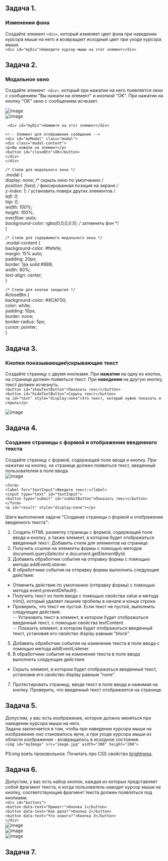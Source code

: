 ## Задача 1.   
### Изменения фона  
Создайте элемент `<div>`, который изменяет цвет фона при наведении курсора мыши на него и возвращает исходный цвет при уходе курсора мыши.  
`<div id="myDiv">Наведите курсор мыши на этот элемент</div>`  

## Задача 2.   
### Модальное окно  
Создайте элемент` <div>`, который при нажатии на него появляется окно с сообщением "Вы нажали на элемент" и кнопкой "OK". При нажатии на кнопку "OK" окно с сообщением исчезает.  

![image](https://user-images.githubusercontent.com/113675674/221542044-138b134d-985b-4f65-86ad-5dd64d9043a4.png)  
![image](https://user-images.githubusercontent.com/113675674/221542115-60341653-8e0f-4d2f-b400-718fef3b2952.png)  


 ` <div id="myDiv">Нажмите на этот элемент</div>`  

`<!-- Элемент для отображения сообщения -->`  
`<div id="myModal" class="modal">`  
  `<div class="modal-content">`  
    `<p>Вы нажали на элемент</p>`  
    `<button id="closeBtn">OK</button>`  
  `</div>`  
`</div>`  

`/* Стили для модального окна */`  
.modal {  
  display: none; /* скрыть окно по умолчанию */  
  position: fixed; /* фиксированная позиция на экране */  
  z-index: 1; /* установить поверх других элементов */  
  left: 0;  
  top: 0;  
  width: 100%;  
  height: 100%;  
  overflow: auto;  
  background-color: rgba(0,0,0,0.5); /* затемнить фон */  
}  

`/* Стили для содержимого модального окна */`  
.modal-content {  
  background-color: #fefefe;  
  margin: 15% auto;  
  padding: 20px;  
  border: 1px solid #888;  
  width: 80%;  
  text-align: center;  
}  

`/* Стили для кнопки закрытия */`  
#closeBtn {  
  background-color: #4CAF50;  
  color: white;  
  padding: 10px;  
  border: none;  
  border-radius: 5px;  
  cursor: pointer;  
}  

## Задача 3.   
### Кнопки показывающие\скрывающие текст  
Создайте страницу с двумя кнопками. При **нажатии** на одну из кнопок, на странице должен появиться текст. При **наведении** на другую кнопку, текст должен исчезнуть.  
`<button id="showTextButton">Показать текст</button>`  
`<button id="hideTextButton">Скрыть текст</button>`  
`<p id="text" style="display:none">Это текст, который нужно показать и скрыть</p>`   

![image](https://user-images.githubusercontent.com/113675674/221579873-1b9cec38-b7b6-48e4-82af-947a2f956a30.png)  


## Задача 4.   
### Создание страницы с формой и отображение введенного текста   
Создайте страницу с формой, содержащей поле ввода и кнопку. При нажатии на кнопку, на странице должен появиться текст, введенный пользователем в поле ввода.  
![image](https://user-images.githubusercontent.com/113675674/221581953-bd2335d5-7ee9-4581-a3f9-33ce1ebd91c6.png)  

`<form>`  
 `<label for="textInput">Введите текст:</label>`  
  `<input type="text" id="textInput">`  
  `<button type="submit" id="submitButton">Показать текст</button>`  
`</form>`  
`<p id="result" style="display:none"></p>`  

Шаги выполнения задачи "Создание страницы с формой и отображение введенного текста":

1. Создать HTML разметку страницы с формой, содержащей поле ввода и кнопку, а также элемент, в котором будет отображаться введенный текст. Добавить стили для элементов на странице.  
2. Получить ссылки на элементы формы с помощью методов document.querySelector и document.getElementById.  
3. Добавить обработчик события на отправку формы с помощью метода addEventListener.  
4. В обработчике события на отправку формы выполнить следующие действия:  
- Отменить действие по умолчанию (отправку формы) с помощью метода event.preventDefault().  
- Получить текст из поля ввода с помощью свойства value и метода trim(), который удаляет лишние пробелы в начале и конце строки.  
- Проверить, что текст не пустой. Если текст не пустой, выполнить следующие действия:  
-- Установить текст в элемент, в котором будет отображаться введенный текст, с помощью свойства textContent.  
-- Показать элемент, в котором будет отображаться введенный текст, установив его свойство display равным "block".  
5. Добавить обработчик события на изменение текста в поле ввода с помощью метода addEventListener.  
6. В обработчике события на изменение текста в поле ввода выполнить следующие действия:  
- Скрыть элемент, в котором будет отображаться введенный текст, установив его свойство display равным "none".  
7. Протестировать страницу, вводя текст в поле ввода и нажимая на кнопку. Проверить, что введенный текст отображается на странице.    


## Задача 5.   
Допустим, у вас есть изображение, которое должно меняться при наведении курсора мыши на него.   
Задача заключается в том, чтобы при наведении курсора мыши на изображение оно становилось ярче, а при уходе курсора мыши из области изображения - возвращалось в исходное состояние.  
`<img id="myImage" src="image.jpg" width="300" height="200">`  

PS:img  взять произвольное. Почитать про CSS свойство [brightness](https://developer.mozilla.org/ru/docs/Web/CSS/filter).   

## Задача 6.   
Допустим, у вас есть набор кнопок, каждая из которых представляет собой фрагмент текста, и когда пользователь наводит курсор мыши на кнопку, соответствующий фрагмент текста должен появляться под кнопками.  
`<div id="buttons">`  
 `<button data-text="Привет!">Кнопка 1</button>`   
`<button data-text="Как дела?">Кнопка 2</button>`   
`<button data-text="Что нового?">Кнопка 3</button>`   
`</div>`  
![image](https://user-images.githubusercontent.com/113675674/231223353-b2a35406-ec07-49d2-b844-ad1d726b3c23.png)  
![image](https://user-images.githubusercontent.com/113675674/231223371-dc679d46-43fd-4e68-84b5-e98c9bb52165.png)  
![image](https://user-images.githubusercontent.com/113675674/231223392-201e2032-d35d-4c7d-b649-48ae7f77f3b1.png)  

## Задача 7.   
